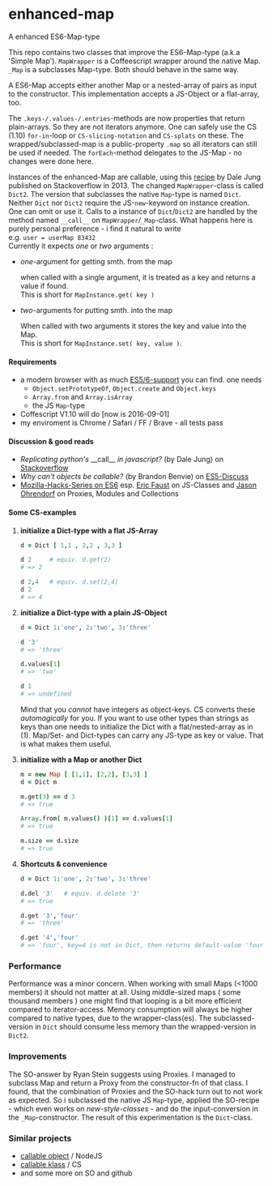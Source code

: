 # enhanced-map
A enhanced ES6-Map-type 

This repo contains two classes that improve the ES6-Map-type (a.k.a 'Simple Map').
`MapWrapper` is a Coffeescript wrapper around the native Map. `_Map` is a subclasses Map-type.
Both should behave in the same way.

A ES6-Map accepts either another Map or a nested-array of pairs as input to
the constructor.
This implementation accepts a JS-Object or a flat-array, too.

The `.keys-/.values-/.entries`-methods are now properties that
return plain-arrays. So they are not iterators anymore. One can safely use
the CS (1.10) `for-in`-loop or `CS-slicing-notation` and `CS-splats` on these.
The wrapped/subclassed-map is a public-property `.map` so all iterators can still
be used if needed.
The `forEach`-method delegates to the JS-Map - no changes were done here.

Instances of the enhanced-Map are callable, using this [recipe](https://stackoverflow.com/questions/17866654/replicating-pythons-call-in-javascript) by Dale Jung published on Stackoverflow in 2013. 
The changed `MapWrapper`-class is called `Dict2`.
The version that subclasses the native `Map`-type is named `Dict`.
Neither `Dict` nor `Dict2` require the JS-`new`-keyword on instance creation.
One can omit or use it. Calls to a instance of `Dict`/`Dict2` are handled by
the method named `__call__` on `MapWrapper`/`_Map`-class. What happens here is purely
personal preference - i find it natural to write <br />e.g. `user = userMap 83432` <br />
Currently it expects _one_ or _two_ arguments :

- *one*-argument for getting smth. from the map

    when called with a single argument, it is treated as a key and returns a
    value if found. <br />This is short for `MapInstance.get( key )`

- *two*-arguments for putting smth. into the map

    When called with two arguments it stores the key and value into the Map. <br />
    This is short for `MapInstance.set( key, value )`.

#### Requirements

* a modern browser with as much [ES5/6-support](https://kangax.github.io/compat-table/es6/) you can find. one needs
    - `Object.setPrototypeOf`, `Object.create` and `Object.keys`
    - `Array.from` and `Array.isArray`
    - the JS `Map`-type
* Coffescript V1.10 will do [now is 2016-09-01]
* my enviroment is Chrome / Safari / FF / Brave - all tests pass


#### Discussion & good reads

* _Replicating python's_ \_\_call\_\_ _in javascript?_ (by Dale Jung) on [Stackoverflow](https://stackoverflow.com/questions/17866654/replicating-pythons-call-in-javascript)
* _Why can't objects be callable?_ (by Brandon Benvie) on [ES5-Discuss](https://esdiscuss.org/topic/why-can-t-objects-be-callable)
* [Mozilla-Hacks-Series on ES6](https://hacks.mozilla.org/category/es6-in-depth/) esp. [Eric Faust](https://hacks.mozilla.org/author/efaustmozilla-com/) on JS-Classes and [Jason Ohrendorf](https://blog.mozilla.org/jorendorff/) on Proxies, Modules and Collections

#### Some CS-examples

1. **initialize a Dict-type with a flat JS-Array**

    ```Coffeescript
    d = Dict [ 1,1 , 2,2 , 3,3 ]

    d 2     # equiv. d.get(2)
    # => 2

    d 2,4   # equiv. d.set(2,4)
    d 2
    # => 4
    ```

2. **initialize a Dict-type with a plain JS-Object**

    ```Coffeescript
    d = Dict 1:'one', 2:'two', 3:'three'

    d '3'
    # => 'three'

    d.values[1]
    # => 'two'

    d 1
    # => undefined
    ```

    Mind that you *cannot* have integers as object-keys. CS converts these
    _automagically_ for you. If you want to use other types than strings as
    keys than one needs to initialize the Dict with a flat/nested-array as in (1).
    Map/Set- and Dict-types can carry any JS-type as key or value. That is what makes them useful.

3. **initialize with a Map or another Dict**

    ```Coffeescript
    m = new Map [ [1,1], [2,2], [3,3] ]
    d = Dict m

    m.get(3) == d 3
    # => true

    Array.from( m.values() )[1] == d.values[1]
    # => true

    m.size == d.size
    # => true
    ```

4. **Shortcuts & convenience**

    ```Coffeescript
    d = Dict 1:'one', 2:'two', 3:'three'

    d.del '3'   # equiv. d.delete '3'
    # => true

    d.get '3','four'
    # => 'three'

    d.get '4','four'
    # => 'four', key=4 is not in Dict, then returns default-value 'four'
    ```


### Performance

Performance was a minor concern. When working with small Maps (<1000 members)
it should not matter at all. Using middle-sized maps ( some thousand members ) one
might find that looping is a bit more efficient compared to iterator-access.
Memory consumption will always be higher compared to native types, due to
the wrapper-class(es). The subclassed-version in `Dict` should consume less
memory than the wrapped-version in `Dict2`.


### Improvements

The SO-answer by Ryan Stein suggests using Proxies. I managed to subclass
Map and return a Proxy from the constructor-fn of that class.
I found, that the combination of Proxies and the SO-hack turn out to not work
as expected. So i subclassed the native JS `Map`-type, applied the SO-recipe - which
even works on _new-style-classes_  - and do the input-conversion in the `_Map`-constructor. The result of this experimentation is the `Dict`-class.


### Similar projects

* [callable object](https://www.npmjs.com/package/callable-object) / NodeJS
* [callable klass](https://github.com/shesek/callable-klass) / CS
* and some more on SO and github
